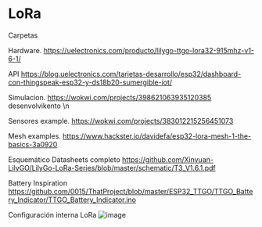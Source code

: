 # LoRa
Carpetas

Hardware. https://uelectronics.com/producto/lilygo-ttgo-lora32-915mhz-v1-6-1/

API
https://blog.uelectronics.com/tarjetas-desarrollo/esp32/dashboard-con-thingspeak-esp32-y-ds18b20-sumergible-iot/

Simulacion. 
https://wokwi.com/projects/398621063935120385 desenvolvikento \n


Sensores example. 
https://wokwi.com/projects/383012215256451073

Mesh examples.
https://www.hackster.io/davidefa/esp32-lora-mesh-1-the-basics-3a0920

Esquemático Datasheets completo
https://github.com/Xinyuan-LilyGO/LilyGo-LoRa-Series/blob/master/schematic/T3_V1.6.1.pdf

Battery Inspiration
 https://github.com/0015/ThatProject/blob/master/ESP32_TTGO/TTGO_Battery_Indicator/TTGO_Battery_Indicator.ino

Configuración interna LoRa
![image](https://github.com/nohaypod/LoRa/assets/20526176/930a03a2-ce2e-47f7-bd2e-ba93c8d3d419)
